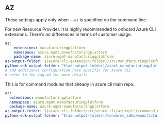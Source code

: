 ## AZ

These settings apply only when `--az` is specified on the command line.

For new Resource Provider. It is highly recommended to onboard Azure CLI extensions. There's no differences in terms of customer usage. 

``` yaml $(az) && $(target-mode) != 'core'
az:
    extensions: manufacturingplatform
    namespace: azure.mgmt.manufacturingplatform
    package-name: azure-mgmt-manufacturingplatform
az-output-folder: $(azure-cli-extension-folder)/src/manufacturingplatform
python-sdk-output-folder: "$(az-output-folder)/azext_manufacturingplatform/vendored_sdks/manufacturingplatform"
# add additional configuration here specific for Azure CLI
# refer to the faq.md for more details
```



This is for command modules that already in azure cli main repo. 
``` yaml $(az) && $(target-mode) == 'core'
az:
  extensions: manufacturingplatform
  namespace: azure.mgmt.manufacturingplatform
  package-name: azure-mgmt-manufacturingplatform
az-output-folder: $(azure-cli-folder)/src/azure-cli/azure/cli/command_modules/manufacturingplatform
python-sdk-output-folder: "$(az-output-folder)/vendored_sdks/manufacturingplatform"
``` 